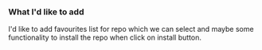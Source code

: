 ### What I'd like to add

I'd like to add favourites list for repo which we can select and maybe some functionality to install the repo when click on install button.